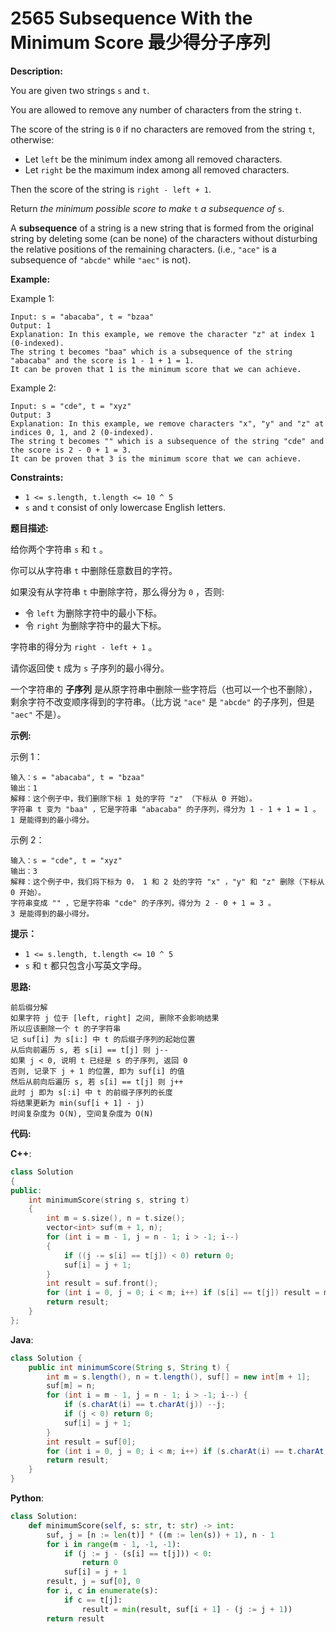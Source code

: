 # 2565 Subsequence With the Minimum Score 最少得分子序列

__Description:__

You are given two strings `s` and `t`.

You are allowed to remove any number of characters from the string `t`.

The score of the string is `0` if no characters are removed from the string `t`, otherwise:

- Let `left` be the minimum index among all removed characters.
- Let `right` be the maximum index among all removed characters.

Then the score of the string is `right - left + 1`.

Return _the minimum possible score to make_ `t` _a subsequence of_ `s`_._

A __subsequence__ of a string is a new string that is formed from the original string by deleting some (can be none) of the characters without disturbing the relative positions of the remaining characters. (i.e., `"ace"` is a subsequence of `"abcde"` while `"aec"` is not).

__Example:__

Example 1:

```text
Input: s = "abacaba", t = "bzaa"
Output: 1
Explanation: In this example, we remove the character "z" at index 1 (0-indexed).
The string t becomes "baa" which is a subsequence of the string "abacaba" and the score is 1 - 1 + 1 = 1.
It can be proven that 1 is the minimum score that we can achieve.
```

Example 2:

```text
Input: s = "cde", t = "xyz"
Output: 3
Explanation: In this example, we remove characters "x", "y" and "z" at indices 0, 1, and 2 (0-indexed).
The string t becomes "" which is a subsequence of the string "cde" and the score is 2 - 0 + 1 = 3.
It can be proven that 3 is the minimum score that we can achieve.
```

__Constraints:__

- `1 <= s.length, t.length <= 10 ^ 5`
- `s` and `t` consist of only lowercase English letters.

__题目描述:__

给你两个字符串 `s` 和 `t` 。

你可以从字符串 `t` 中删除任意数目的字符。

如果没有从字符串 `t` 中删除字符，那么得分为 `0` ，否则:

- 令 `left` 为删除字符中的最小下标。
- 令 `right` 为删除字符中的最大下标。

字符串的得分为 `right - left + 1` 。

请你返回使 `t` 成为 `s` 子序列的最小得分。

一个字符串的 __子序列__ 是从原字符串中删除一些字符后（也可以一个也不删除），剩余字符不改变顺序得到的字符串。（比方说 `"ace"` 是 `"abcde"` 的子序列，但是 `"aec"` 不是）。

__示例:__

示例 1：

```text
输入：s = "abacaba", t = "bzaa"
输出：1
解释：这个例子中，我们删除下标 1 处的字符 "z" （下标从 0 开始）。
字符串 t 变为 "baa" ，它是字符串 "abacaba" 的子序列，得分为 1 - 1 + 1 = 1 。
1 是能得到的最小得分。
```

示例 2：

```text
输入：s = "cde", t = "xyz"
输出：3
解释：这个例子中，我们将下标为 0， 1 和 2 处的字符 "x" ，"y" 和 "z" 删除（下标从 0 开始）。
字符串变成 "" ，它是字符串 "cde" 的子序列，得分为 2 - 0 + 1 = 3 。
3 是能得到的最小得分。
```

__提示：__

- `1 <= s.length, t.length <= 10 ^ 5`
- `s` 和 `t` 都只包含小写英文字母。

__思路:__

```text
前后缀分解
如果字符 j 位于 [left, right] 之间, 删除不会影响结果
所以应该删除一个 t 的子字符串
记 suf[i] 为 s[i:] 中 t 的后缀子序列的起始位置
从后向前遍历 s, 若 s[i] == t[j] 则 j--
如果 j < 0, 说明 t 已经是 s 的子序列, 返回 0
否则, 记录下 j + 1 的位置, 即为 suf[i] 的值
然后从前向后遍历 s, 若 s[i] == t[j] 则 j++
此时 j 即为 s[:i] 中 t 的前缀子序列的长度
将结果更新为 min(suf[i + 1] - j)
时间复杂度为 O(N), 空间复杂度为 O(N)
```

__代码:__

__C++__:

```C++
class Solution 
{
public:
    int minimumScore(string s, string t) 
    {
        int m = s.size(), n = t.size();
        vector<int> suf(m + 1, n);
        for (int i = m - 1, j = n - 1; i > -1; i--) 
        {
            if ((j -= s[i] == t[j]) < 0) return 0;
            suf[i] = j + 1;
        }
        int result = suf.front();
        for (int i = 0, j = 0; i < m; i++) if (s[i] == t[j]) result = min(result, suf[i + 1] - (++j));
        return result;
    }
};
```

__Java__:

```Java
class Solution {
    public int minimumScore(String s, String t) {
        int m = s.length(), n = t.length(), suf[] = new int[m + 1];
        suf[m] = n;
        for (int i = m - 1, j = n - 1; i > -1; i--) {
            if (s.charAt(i) == t.charAt(j)) --j;
            if (j < 0) return 0;
            suf[i] = j + 1;
        }
        int result = suf[0];
        for (int i = 0, j = 0; i < m; i++) if (s.charAt(i) == t.charAt(j)) result = Math.min(result, suf[i + 1] - (++j));
        return result;
    }
}
```

__Python__:

```Python
class Solution:
    def minimumScore(self, s: str, t: str) -> int:
        suf, j = [n := len(t)] * ((m := len(s)) + 1), n - 1
        for i in range(m - 1, -1, -1):
            if (j := j - (s[i] == t[j])) < 0:
                return 0
            suf[i] = j + 1
        result, j = suf[0], 0
        for i, c in enumerate(s):
            if c == t[j]:
                result = min(result, suf[i + 1] - (j := j + 1))
        return result
```
